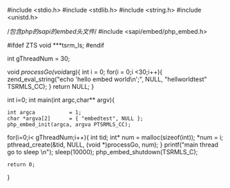 #include <stdio.h>
#include <stdlib.h>
#include <string.h>
#include <unistd.h>



/*包含php的sapi的embed头文件*/
#include <sapi/embed/php_embed.h>

#ifdef ZTS
    void ***tsrm_ls;
#endif


int gThreadNum  =   30;

void *processGo(void*arg){
	int i = 0;
	for(i = 0;i <30;i++){
		zend_eval_string("echo 'hello embed world\n';", NULL, "hellworldtest" TSRMLS_CC);
	}
    return NULL;
}

int i=0;
int main(int argc,char** argv){
    
	int argca			= 1;
    char *argva[2]		= { "embedtest", NULL };
    php_embed_init(argca, argva PTSRMLS_CC);

   for(i=0;i< gThreadNum;i++){
        int tid;
        int* num = malloc(sizeof(int));
        *num    = i;
        pthread_create(&tid, NULL, (void *)processGo, num);
    }
    printf("main thread go to sleep \n");
    sleep(10000); 
	php_embed_shutdown(TSRMLS_C);

    return 0;
}
